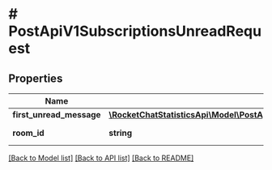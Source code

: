 # # PostApiV1SubscriptionsUnreadRequest

## Properties

Name | Type | Description | Notes
------------ | ------------- | ------------- | -------------
**first_unread_message** | [**\RocketChatStatisticsApi\Model\PostApiV1SubscriptionsUnreadRequestFirstUnreadMessage**](PostApiV1SubscriptionsUnreadRequestFirstUnreadMessage.md) |  | [optional]
**room_id** | **string** | The room ID. | [optional]

[[Back to Model list]](../../README.md#models) [[Back to API list]](../../README.md#endpoints) [[Back to README]](../../README.md)
